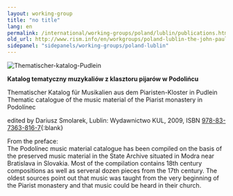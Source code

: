 ```yaml
---
layout: working-group
title: "no title"
lang: en
permalink: /international/working-groups/poland/lublin/publications.html
old_url: http://www.rism.info/en/workgroups/poland-lublin-the-john-paul-ii-catholic-university-of-lublin/publications.html
sidepanel: "sidepanels/working-groups/poland-lublin"
---
```


![](/fileadmin/_processed_/csm_Thematischer-katalog-Pudlein_0001eb67b5.png "Thematischer-katalog-Pudlein")

**Katalog tematyczny muzykaliów z klasztoru pijarów w Podolińcu**

Thematischer Katalog für Musikalien aus dem Piaristen-Kloster in Pudlein   
Thematic catalogue of the music material of the Piarist monastery in Podolínec

edited by Dariusz Smolarek, Lublin: Wydawnictwo KUL, 2009, ISBN [978-83-7363-816-7](http://www.wydawnictwokul.lublin.pl/sklep/product_info.php?products_id=1256){:blank}

From the preface:  
The Podolínec music material catalogue has been compiled on the basis of the preserved music material in the State Archive situated in Modra near Bratislava in Slovakia. Most of the compilation contains 18th century compositions as well as serveral dozen pieces from the 17th century. The oldest sources point out that music was taught from the very beginning of the Piarist monastery and that music could be heard in their church.

